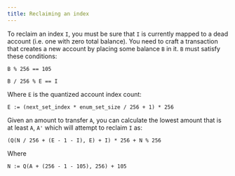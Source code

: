 ```yaml
---
title: Reclaiming an index
---
```


To reclaim an index `I`, you must be sure that `I` is currently mapped to a dead account (i.e. one with zero total balance). You need to craft a transaction that creates a new account by placing some balance `B` in it. `B` must satisfy these conditions:

`B % 256 == 105`

`B / 256 % E == I`

Where `E` is the quantized account index count:

`E := (next_set_index * enum_set_size / 256 + 1) * 256`

Given an amount to transfer `A`, you can calculate the lowest amount that is at least `A`, `A'` which will attempt to reclaim `I` as:

`(Q(N / 256 + (E - 1 - I), E) + I) * 256 + N % 256`

Where

`N := Q(A + (256 - 1 - 105), 256) + 105`
